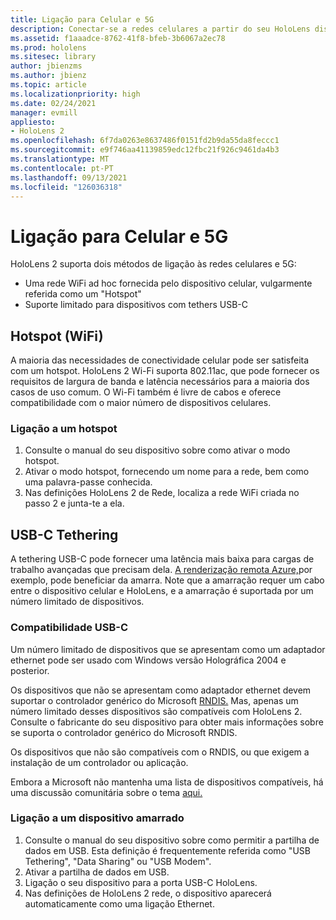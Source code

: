 ```yaml
---
title: Ligação para Celular e 5G
description: Conectar-se a redes celulares a partir do seu HoloLens dispositivos de realidade mista.
ms.assetid: f1aaadce-8762-41f8-bfeb-3b6067a2ec78
ms.prod: hololens
ms.sitesec: library
author: jbienzms
ms.author: jbienz
ms.topic: article
ms.localizationpriority: high
ms.date: 02/24/2021
manager: evmill
appliesto:
- HoloLens 2
ms.openlocfilehash: 6f7da0263e8637486f0151fd2b9da55da8feccc1
ms.sourcegitcommit: e9f746aa41139859edc12fbc21f926c9461da4b3
ms.translationtype: MT
ms.contentlocale: pt-PT
ms.lasthandoff: 09/13/2021
ms.locfileid: "126036318"
---
```

# <a name="connect-to-cellular-and-5g"></a>Ligação para Celular e 5G

HoloLens 2 suporta dois métodos de ligação às redes celulares e 5G:

- Uma rede WiFi ad hoc fornecida pelo dispositivo celular, vulgarmente referida como um "Hotspot"
- Suporte limitado para dispositivos com tethers USB-C

## <a name="hotspot-wifi"></a>Hotspot (WiFi)

A maioria das necessidades de conectividade celular pode ser satisfeita com um hotspot. HoloLens 2 Wi-Fi suporta 802.11ac, que pode fornecer os requisitos de largura de banda e latência necessários para a maioria dos casos de uso comum. O Wi-Fi também é livre de cabos e oferece compatibilidade com o maior número de dispositivos celulares.

### <a name="connecting-to-a-hotspot"></a>Ligação a um hotspot

1. Consulte o manual do seu dispositivo sobre como ativar o modo hotspot.
1. Ativar o modo hotspot, fornecendo um nome para a rede, bem como uma palavra-passe conhecida.
1. Nas definições HoloLens 2 de Rede, localiza a rede WiFi criada no passo 2 e junta-te a ela.

## <a name="usb-c-tethering"></a>USB-C Tethering

A tethering USB-C pode fornecer uma latência mais baixa para cargas de trabalho avançadas que precisam dela. [A renderização remota Azure,](https://azure.microsoft.com/services/remote-rendering)por exemplo, pode beneficiar da amarra. Note que a amarração requer um cabo entre o dispositivo celular e HoloLens, e a amarração é suportada por um número limitado de dispositivos.

### <a name="usb-c-compatibility"></a>Compatibilidade USB-C

Um número limitado de dispositivos que se apresentam como um adaptador ethernet pode ser usado com Windows versão Holográfica 2004 e posterior.

Os dispositivos que não se apresentam como adaptador ethernet devem suportar o controlador genérico do Microsoft [RNDIS.](/windows-hardware/drivers/network/overview-of-remote-ndis--rndis-) Mas, apenas um número limitado desses dispositivos são compatíveis com HoloLens 2. Consulte o fabricante do seu dispositivo para obter mais informações sobre se suporta o controlador genérico do Microsoft RNDIS.

Os dispositivos que não são compatíveis com o RNDIS, ou que exigem a instalação de um controlador ou aplicação.

Embora a Microsoft não mantenha uma lista de dispositivos compatíveis, há uma discussão comunitária sobre o tema [aqui.](https://aka.ms/HLCommunityCell)

### <a name="connecting-to-a-tethered-device"></a>Ligação a um dispositivo amarrado

1. Consulte o manual do seu dispositivo sobre como permitir a partilha de dados em USB. Esta definição é frequentemente referida como "USB Tethering", "Data Sharing" ou "USB Modem".
1. Ativar a partilha de dados em USB.
1. Ligação o seu dispositivo para a porta USB-C HoloLens.
1. Nas definições de HoloLens 2 rede, o dispositivo aparecerá automaticamente como uma ligação Ethernet.
